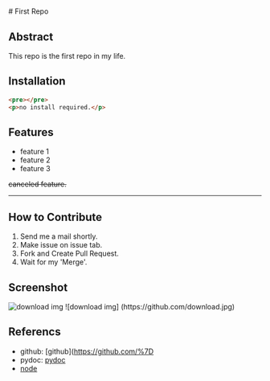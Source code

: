 <h1></h1>
# First Repo

## Abstract

This repo is the first repo in my life.

## Installation

```html
<pre></pre>
<p>no install required.</p>

```

## Features

- feature 1
- feature 2
- feature 3

~~canceled feature.~~

---

## How to Contribute

1. Send me a mail shortly.
2. Make issue on issue tab.
3. Fork and Create Pull Request.
4. Wait for my 'Merge'.

## Screenshot

<img src="https://github.com/download.jpg" alt="download img">
![download img] (https://github.com/download.jpg)

## Referencs

- github: [github](https://github.com/%7D
- pydoc: [pydoc](https://docs.python.org/)
- [node](https://www.nodejs.org/)
             
